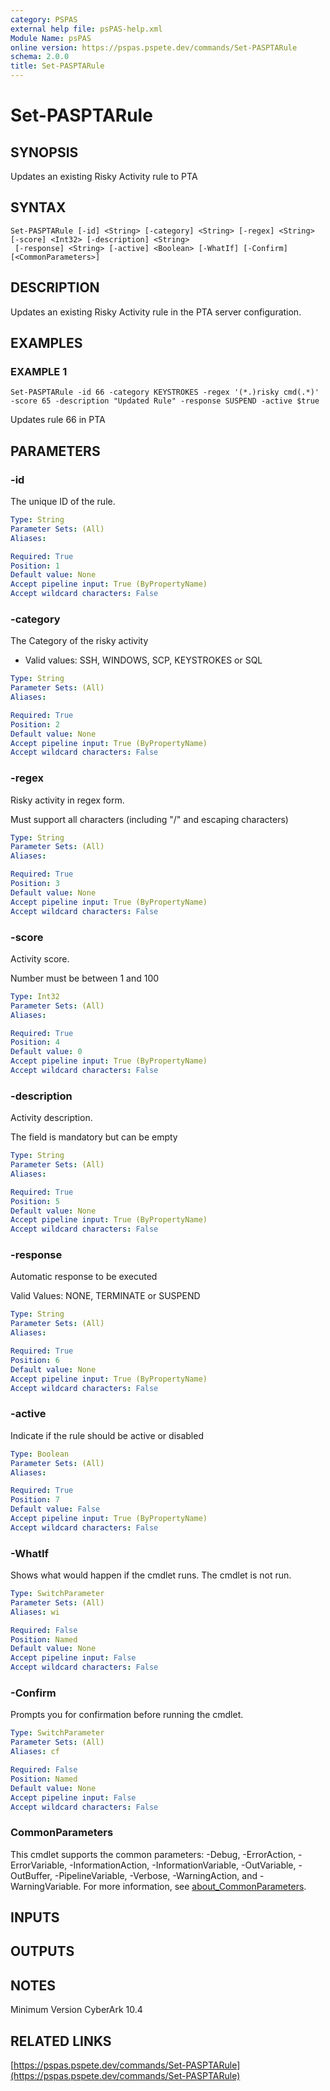 ```yaml
---
category: PSPAS
external help file: psPAS-help.xml
Module Name: psPAS
online version: https://pspas.pspete.dev/commands/Set-PASPTARule
schema: 2.0.0
title: Set-PASPTARule
---
```


# Set-PASPTARule

## SYNOPSIS
Updates an existing Risky Activity rule to PTA

## SYNTAX

```
Set-PASPTARule [-id] <String> [-category] <String> [-regex] <String> [-score] <Int32> [-description] <String>
 [-response] <String> [-active] <Boolean> [-WhatIf] [-Confirm] [<CommonParameters>]
```

## DESCRIPTION
Updates an existing Risky Activity rule in the PTA server configuration.

## EXAMPLES

### EXAMPLE 1
```
Set-PASPTARule -id 66 -category KEYSTROKES -regex '(*.)risky cmd(.*)' -score 65 -description "Updated Rule" -response SUSPEND -active $true
```

Updates rule 66 in PTA

## PARAMETERS

### -id
The unique ID of the rule.

```yaml
Type: String
Parameter Sets: (All)
Aliases:

Required: True
Position: 1
Default value: None
Accept pipeline input: True (ByPropertyName)
Accept wildcard characters: False
```

### -category
The Category of the risky activity
- Valid values: SSH, WINDOWS, SCP, KEYSTROKES or SQL

```yaml
Type: String
Parameter Sets: (All)
Aliases:

Required: True
Position: 2
Default value: None
Accept pipeline input: True (ByPropertyName)
Accept wildcard characters: False
```

### -regex
Risky activity in regex form.

Must support all characters (including "/" and escaping characters)

```yaml
Type: String
Parameter Sets: (All)
Aliases:

Required: True
Position: 3
Default value: None
Accept pipeline input: True (ByPropertyName)
Accept wildcard characters: False
```

### -score
Activity score.

Number must be between 1 and 100

```yaml
Type: Int32
Parameter Sets: (All)
Aliases:

Required: True
Position: 4
Default value: 0
Accept pipeline input: True (ByPropertyName)
Accept wildcard characters: False
```

### -description
Activity description.

The field is mandatory but can be empty

```yaml
Type: String
Parameter Sets: (All)
Aliases:

Required: True
Position: 5
Default value: None
Accept pipeline input: True (ByPropertyName)
Accept wildcard characters: False
```

### -response
Automatic response to be executed

Valid Values: NONE, TERMINATE or SUSPEND

```yaml
Type: String
Parameter Sets: (All)
Aliases:

Required: True
Position: 6
Default value: None
Accept pipeline input: True (ByPropertyName)
Accept wildcard characters: False
```

### -active
Indicate if the rule should be active or disabled

```yaml
Type: Boolean
Parameter Sets: (All)
Aliases:

Required: True
Position: 7
Default value: False
Accept pipeline input: True (ByPropertyName)
Accept wildcard characters: False
```

### -WhatIf
Shows what would happen if the cmdlet runs.
The cmdlet is not run.

```yaml
Type: SwitchParameter
Parameter Sets: (All)
Aliases: wi

Required: False
Position: Named
Default value: None
Accept pipeline input: False
Accept wildcard characters: False
```

### -Confirm
Prompts you for confirmation before running the cmdlet.

```yaml
Type: SwitchParameter
Parameter Sets: (All)
Aliases: cf

Required: False
Position: Named
Default value: None
Accept pipeline input: False
Accept wildcard characters: False
```

### CommonParameters
This cmdlet supports the common parameters: -Debug, -ErrorAction, -ErrorVariable, -InformationAction, -InformationVariable, -OutVariable, -OutBuffer, -PipelineVariable, -Verbose, -WarningAction, and -WarningVariable. For more information, see [about_CommonParameters](http://go.microsoft.com/fwlink/?LinkID=113216).

## INPUTS

## OUTPUTS

## NOTES
Minimum Version CyberArk 10.4

## RELATED LINKS

[https://pspas.pspete.dev/commands/Set-PASPTARule](https://pspas.pspete.dev/commands/Set-PASPTARule)

